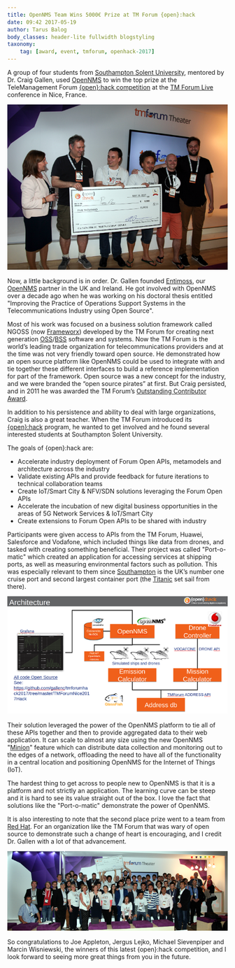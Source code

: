```yaml
---
title: OpenNMS Team Wins 5000€ Prize at TM Forum {open}:hack
date: 09:42 2017-05-19
author: Tarus Balog
body_classes: header-lite fullwidth blogstyling
taxonomy:
    tag: [award, event, tmforum, openhack-2017]
---
```


A group of four students from [Southampton Solent University](https://www.solent.ac.uk/), mentored by Dr. Craig Gallen, used [OpenNMS](https://www.opennms.org/) to win the top prize at the TeleManagement Forum [{open}:hack competition](https://inform.tmforum.org/uncategorized/2017/05/open-hack-network-slicing-exposes-winning-innovation/) at the [TM Forum Live](https://www.tmforumlive.org/) conference in Nice, France.

![{open}:hack Winner Team](oh-winners.png)

Now, a little background is in order.
Dr. Gallen founded [Entimoss](http://entimoss.myzen.co.uk/), our [OpenNMS](https://www.opennms.com/) partner in the UK and Ireland.
He got involved with OpenNMS over a decade ago when he was working on his doctoral thesis entitled "Improving the Practice of Operations Support Systems in the Telecommunications Industry using Open Source".

Most of his work was focused on a business solution framework called NGOSS (now [Frameworx](https://en.wikipedia.org/wiki/Frameworx)) developed by the TM Forum for creating next generation [OSS](https://en.wikipedia.org/wiki/Operations_support_system)/[BSS](https://en.wikipedia.org/wiki/Business_support_system) software and systems.
Now the TM Forum is the world’s leading trade organization for telecommunications providers and at the time was not very friendly toward open source.
He demonstrated how an open source platform like OpenNMS could be used to integrate with and tie together these different interfaces to build a reference implementation for part of the framework. Open source was a new concept for the industry, and we were branded the “open source pirates” at first. But Craig persisted, and in 2011 he was awarded the TM Forum’s [Outstanding Contributor Award](https://www.adventuresinoss.com/2011/01/27/2025/).

In addition to his persistence and ability to deal with large organizations, Craig is also a great teacher.
When the TM Forum introduced its [{open}:hack](http://www.tmforumlive.org/open-hack-nice/) program, he wanted to get involved and he found several interested students at Southampton Solent University.

The goals of {open}:hack are:

* Accelerate industry deployment of Forum Open APIs, metamodels and architecture across the industry
* Validate existing APIs and provide feedback for future iterations to technical collaboration teams
* Create IoT/Smart City & NFV/SDN solutions leveraging the Forum Open APIs
* Accelerate the incubation of new digital business opportunities in the areas of 5G Network Services & IoT/Smart City
* Create extensions to Forum Open APIs to be shared with industry

Participants were given access to APIs from the TM Forum, Huawei, Salesforce and Vodafone, which included things like data from drones, and tasked with creating something beneficial.
Their project was called "Port-o-matic" which created an application for accessing services at shipping ports, as well as measuring environmental factors such as pollution.
This was especially relevant to them since [Southampton](https://en.wikipedia.org/wiki/Port_of_Southampton) is the UK’s number one cruise port and second largest container port (the [Titanic](https://en.wikipedia.org/wiki/RMS_Titanic) set sail from there).

![Port-o-matic architecture](oh-architecture.png)

Their solution leveraged the power of the OpenNMS platform to tie all of these APIs together and then to provide aggregated data to their web application.
It can scale to almost any size using the new OpenNMS "[Minion](https://docs.opennms.org/minion/branches/develop/minion/minion.html)" feature which can distribute data collection and monitoring out to the edges of a network, offloading the need to have all of the functionality in a central location and positioning OpenNMS for the Internet of Things (IoT).

The hardest thing to get across to people new to OpenNMS is that it is a platform and not strictly an application.
The learning curve can be steep and it is hard to see its value straight out of the box.
I love the fact that solutions like the "Port-o-matic" demonstrate the power of OpenNMS.

It is also interesting to note that the second place prize went to a team from [Red Hat](https://twitter.com/iverona/status/864524529720315904).
For an organization like the TM Forum that was wary of open source to demonstrate such a change of heart is encouraging, and I credit Dr. Gallen with a lot of that advancement.

![{open}:hack 2017 group](oh-group.png)

So congratulations to Joe Appleton, Jergus Lejko, Michael Sievenpiper and Marcin Wisniewski, the winners of this latest {open}:hack competition, and I look forward to seeing more great things from you in the future.

